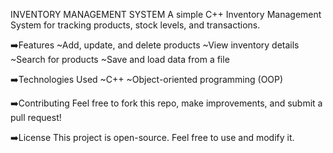 INVENTORY MANAGEMENT SYSTEM
A simple C++ Inventory Management System for tracking products, stock levels, and transactions.

➡️Features
~Add, update, and delete products
~View inventory details
~Search for products
~Save and load data from a file

➡️Technologies Used
~C++
~Object-oriented programming (OOP)

➡️Contributing
Feel free to fork this repo, make improvements, and submit a pull request!

➡️License
This project is open-source. Feel free to use and modify it.
